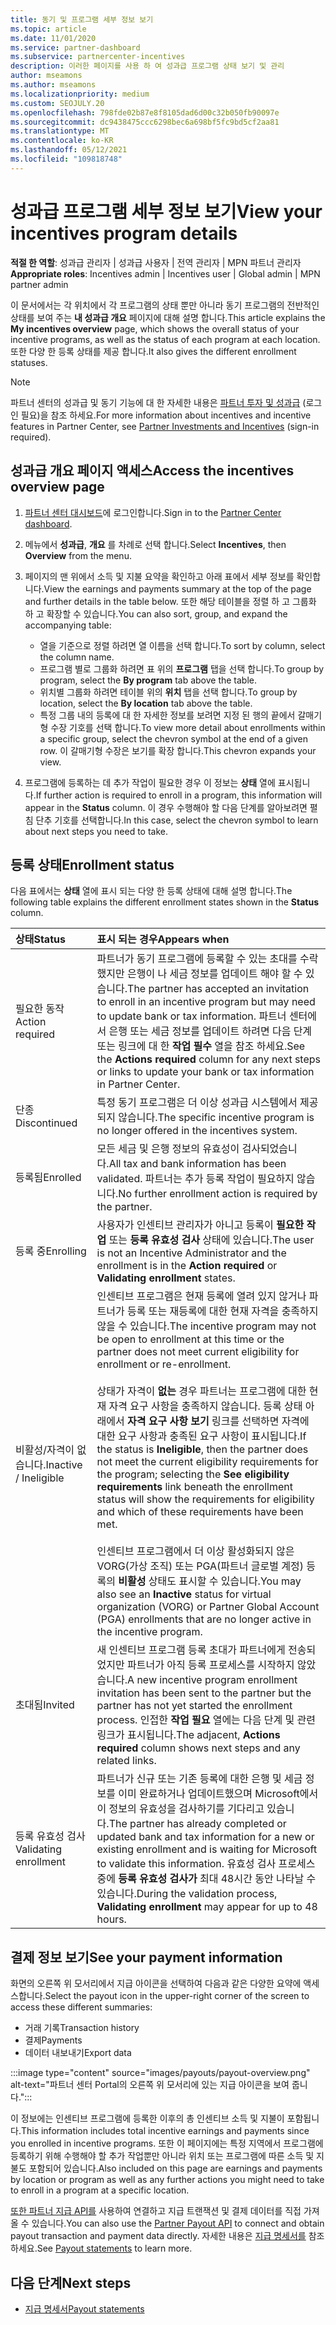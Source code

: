 ```yaml
---
title: 동기 및 프로그램 세부 정보 보기
ms.topic: article
ms.date: 11/01/2020
ms.service: partner-dashboard
ms.subservice: partnercenter-incentives
description: 이러한 페이지를 사용 하 여 성과급 프로그램 상태 보기 및 관리
author: mseamons
ms.author: mseamons
ms.localizationpriority: medium
ms.custom: SEOJULY.20
ms.openlocfilehash: 798fde02b87e8f8105dad6d00c32b050fb90097e
ms.sourcegitcommit: dc9438475ccc6298bec6a698bf5fc9bd5cf2aa81
ms.translationtype: MT
ms.contentlocale: ko-KR
ms.lasthandoff: 05/12/2021
ms.locfileid: "109818748"
---
```

# <a name="view-your-incentives-program-details"></a><span data-ttu-id="d8e2b-103">성과급 프로그램 세부 정보 보기</span><span class="sxs-lookup"><span data-stu-id="d8e2b-103">View your incentives program details</span></span>

<span data-ttu-id="d8e2b-104">**적절 한 역할**: 성과급 관리자 | 성과급 사용자 | 전역 관리자 | MPN 파트너 관리자</span><span class="sxs-lookup"><span data-stu-id="d8e2b-104">**Appropriate roles**: Incentives admin | Incentives user | Global admin | MPN partner admin</span></span>

<span data-ttu-id="d8e2b-105">이 문서에서는 각 위치에서 각 프로그램의 상태 뿐만 아니라 동기 프로그램의 전반적인 상태를 보여 주는 **내 성과급 개요** 페이지에 대해 설명 합니다.</span><span class="sxs-lookup"><span data-stu-id="d8e2b-105">This article explains the **My incentives overview** page, which shows the overall status of your incentive programs, as well as the status of each program at each location.</span></span> <span data-ttu-id="d8e2b-106">또한 다양 한 등록 상태를 제공 합니다.</span><span class="sxs-lookup"><span data-stu-id="d8e2b-106">It also gives the different enrollment statuses.</span></span>

>[!NOTE]
><span data-ttu-id="d8e2b-107">파트너 센터의 성과급 및 동기 기능에 대 한 자세한 내용은 [파트너 투자 및 성과급](https://partner.microsoft.com/membership/partner-incentives) (로그인 필요)을 참조 하세요.</span><span class="sxs-lookup"><span data-stu-id="d8e2b-107">For more information about incentives and incentive features in Partner Center, see [Partner Investments and Incentives](https://partner.microsoft.com/membership/partner-incentives) (sign-in required).</span></span>

## <a name="access-the-incentives-overview-page"></a><span data-ttu-id="d8e2b-108">성과급 개요 페이지 액세스</span><span class="sxs-lookup"><span data-stu-id="d8e2b-108">Access the incentives overview page</span></span>

1. <span data-ttu-id="d8e2b-109">[파트너 센터 대시보드](https://partner.microsoft.com/dashboard)에 로그인합니다.</span><span class="sxs-lookup"><span data-stu-id="d8e2b-109">Sign in to the [Partner Center dashboard](https://partner.microsoft.com/dashboard).</span></span>
1. <span data-ttu-id="d8e2b-110">메뉴에서 **성과급**, **개요** 를 차례로 선택 합니다.</span><span class="sxs-lookup"><span data-stu-id="d8e2b-110">Select **Incentives**, then **Overview** from the menu.</span></span>
1. <span data-ttu-id="d8e2b-111">페이지의 맨 위에서 소득 및 지불 요약을 확인하고 아래 표에서 세부 정보를 확인합니다.</span><span class="sxs-lookup"><span data-stu-id="d8e2b-111">View the earnings and payments summary at the top of the page and further details in the table below.</span></span> <span data-ttu-id="d8e2b-112">또한 해당 테이블을 정렬 하 고 그룹화 하 고 확장할 수 있습니다.</span><span class="sxs-lookup"><span data-stu-id="d8e2b-112">You can also sort, group, and expand the accompanying table:</span></span>

   - <span data-ttu-id="d8e2b-113">열을 기준으로 정렬 하려면 열 이름을 선택 합니다.</span><span class="sxs-lookup"><span data-stu-id="d8e2b-113">To sort by column, select the column name.</span></span>
   - <span data-ttu-id="d8e2b-114">프로그램 별로 그룹화 하려면 표 위의 **프로그램** 탭을 선택 합니다.</span><span class="sxs-lookup"><span data-stu-id="d8e2b-114">To group by program, select the **By program** tab above the table.</span></span>
   - <span data-ttu-id="d8e2b-115">위치별 그룹화 하려면 테이블 위의 **위치** 탭을 선택 합니다.</span><span class="sxs-lookup"><span data-stu-id="d8e2b-115">To group by location, select the **By location** tab above the table.</span></span>
   - <span data-ttu-id="d8e2b-116">특정 그룹 내의 등록에 대 한 자세한 정보를 보려면 지정 된 행의 끝에서 갈매기형 수장 기호를 선택 합니다.</span><span class="sxs-lookup"><span data-stu-id="d8e2b-116">To view more detail about enrollments within a specific group, select the chevron symbol at the end of a given row.</span></span> <span data-ttu-id="d8e2b-117">이 갈매기형 수장은 보기를 확장 합니다.</span><span class="sxs-lookup"><span data-stu-id="d8e2b-117">This chevron expands your view.</span></span>
1. <span data-ttu-id="d8e2b-118">프로그램에 등록하는 데 추가 작업이 필요한 경우 이 정보는 **상태** 열에 표시됩니다.</span><span class="sxs-lookup"><span data-stu-id="d8e2b-118">If further action is required to enroll in a program, this information will appear in the **Status** column.</span></span> <span data-ttu-id="d8e2b-119">이 경우 수행해야 할 다음 단계를 알아보려면 펼침 단추 기호를 선택합니다.</span><span class="sxs-lookup"><span data-stu-id="d8e2b-119">In this case, select the chevron symbol to learn about next steps you need to take.</span></span>

## <a name="enrollment-status"></a><span data-ttu-id="d8e2b-120">등록 상태</span><span class="sxs-lookup"><span data-stu-id="d8e2b-120">Enrollment status</span></span>

<span data-ttu-id="d8e2b-121">다음 표에서는 **상태** 열에 표시 되는 다양 한 등록 상태에 대해 설명 합니다.</span><span class="sxs-lookup"><span data-stu-id="d8e2b-121">The following table explains the different enrollment states shown in the **Status** column.</span></span>

| <span data-ttu-id="d8e2b-122">**상태**</span><span class="sxs-lookup"><span data-stu-id="d8e2b-122">**Status**</span></span>         | <span data-ttu-id="d8e2b-123">**표시 되는 경우**</span><span class="sxs-lookup"><span data-stu-id="d8e2b-123">**Appears when**</span></span> |
|:------------------------------------|:------------------|
| <span data-ttu-id="d8e2b-124">필요한 동작</span><span class="sxs-lookup"><span data-stu-id="d8e2b-124">Action required</span></span>  | <span data-ttu-id="d8e2b-125">파트너가 동기 프로그램에 등록할 수 있는 초대를 수락 했지만 은행이 나 세금 정보를 업데이트 해야 할 수 있습니다.</span><span class="sxs-lookup"><span data-stu-id="d8e2b-125">The partner has accepted an invitation to enroll in an incentive program but may need to update bank or tax information.</span></span> <span data-ttu-id="d8e2b-126">파트너 센터에서 은행 또는 세금 정보를 업데이트 하려면 다음 단계 또는 링크에 대 한 **작업 필수** 열을 참조 하세요.</span><span class="sxs-lookup"><span data-stu-id="d8e2b-126">See the **Actions required** column for any next steps or links to update your bank or tax information in Partner Center.</span></span> |
| <span data-ttu-id="d8e2b-127">단종</span><span class="sxs-lookup"><span data-stu-id="d8e2b-127">Discontinued</span></span>  | <span data-ttu-id="d8e2b-128">특정 동기 프로그램은 더 이상 성과급 시스템에서 제공 되지 않습니다.</span><span class="sxs-lookup"><span data-stu-id="d8e2b-128">The specific incentive program is no longer offered in the incentives system.</span></span> |
| <span data-ttu-id="d8e2b-129">등록됨</span><span class="sxs-lookup"><span data-stu-id="d8e2b-129">Enrolled</span></span>  | <span data-ttu-id="d8e2b-130">모든 세금 및 은행 정보의 유효성이 검사되었습니다.</span><span class="sxs-lookup"><span data-stu-id="d8e2b-130">All tax and bank information has been validated.</span></span> <span data-ttu-id="d8e2b-131">파트너는 추가 등록 작업이 필요하지 않습니다.</span><span class="sxs-lookup"><span data-stu-id="d8e2b-131">No further enrollment action is required by the partner.</span></span> |
| <span data-ttu-id="d8e2b-132">등록 중</span><span class="sxs-lookup"><span data-stu-id="d8e2b-132">Enrolling</span></span>  | <span data-ttu-id="d8e2b-133">사용자가 인센티브 관리자가 아니고 등록이 **필요한 작업** 또는 **등록 유효성 검사** 상태에 있습니다.</span><span class="sxs-lookup"><span data-stu-id="d8e2b-133">The user is not an Incentive Administrator and the enrollment is in the **Action required** or **Validating enrollment** states.</span></span>|
| <span data-ttu-id="d8e2b-134">비활성/자격이 없습니다.</span><span class="sxs-lookup"><span data-stu-id="d8e2b-134">Inactive / Ineligible</span></span> | <span data-ttu-id="d8e2b-135">인센티브 프로그램은 현재 등록에 열려 있지 않거나 파트너가 등록 또는 재등록에 대한 현재 자격을 충족하지 않을 수 있습니다.</span><span class="sxs-lookup"><span data-stu-id="d8e2b-135">The incentive program may not be open to enrollment at this time or the partner does not meet current eligibility for enrollment or re-enrollment.</span></span> <br><br> <span data-ttu-id="d8e2b-136">상태가 자격이 **없는** 경우 파트너는 프로그램에 대한 현재 자격 요구 사항을 충족하지 않습니다. 등록 상태 아래에서 **자격 요구 사항 보기** 링크를 선택하면 자격에 대한 요구 사항과 충족된 요구 사항이 표시됩니다.</span><span class="sxs-lookup"><span data-stu-id="d8e2b-136">If the status is **Ineligible**, then the partner does not meet the current eligibility requirements for the program; selecting the **See eligibility requirements** link beneath the enrollment status will show the requirements for eligibility and which of these requirements have been met.</span></span> <br><br> <span data-ttu-id="d8e2b-137">인센티브 프로그램에서 더 이상 활성화되지 않은 VORG(가상 조직) 또는 PGA(파트너 글로벌 계정) 등록의 **비활성** 상태도 표시할 수 있습니다.</span><span class="sxs-lookup"><span data-stu-id="d8e2b-137">You may also see an **Inactive** status for virtual organization (VORG) or Partner Global Account (PGA) enrollments that are no longer active in the incentive program.</span></span>  |
| <span data-ttu-id="d8e2b-138">초대됨</span><span class="sxs-lookup"><span data-stu-id="d8e2b-138">Invited</span></span>  | <span data-ttu-id="d8e2b-139">새 인센티브 프로그램 등록 초대가 파트너에게 전송되었지만 파트너가 아직 등록 프로세스를 시작하지 않았습니다.</span><span class="sxs-lookup"><span data-stu-id="d8e2b-139">A new incentive program enrollment invitation has been sent to the partner but the partner has not yet started the enrollment process.</span></span> <span data-ttu-id="d8e2b-140">인접한 **작업 필요** 열에는 다음 단계 및 관련 링크가 표시됩니다.</span><span class="sxs-lookup"><span data-stu-id="d8e2b-140">The adjacent, **Actions required** column shows next steps and any related links.</span></span>  |
| <span data-ttu-id="d8e2b-141">등록 유효성 검사</span><span class="sxs-lookup"><span data-stu-id="d8e2b-141">Validating enrollment</span></span>  | <span data-ttu-id="d8e2b-142">파트너가 신규 또는 기존 등록에 대한 은행 및 세금 정보를 이미 완료하거나 업데이트했으며 Microsoft에서 이 정보의 유효성을 검사하기를 기다리고 있습니다.</span><span class="sxs-lookup"><span data-stu-id="d8e2b-142">The partner has already completed or updated bank and tax information for a new or existing enrollment and is waiting for Microsoft to validate this information.</span></span> <span data-ttu-id="d8e2b-143">유효성 검사 프로세스 중에 **등록 유효성 검사가** 최대 48시간 동안 나타날 수 있습니다.</span><span class="sxs-lookup"><span data-stu-id="d8e2b-143">During the validation process, **Validating enrollment** may appear for up to 48 hours.</span></span>  |

## <a name="see-your-payment-information"></a><span data-ttu-id="d8e2b-144">결제 정보 보기</span><span class="sxs-lookup"><span data-stu-id="d8e2b-144">See your payment information</span></span>

<span data-ttu-id="d8e2b-145">화면의 오른쪽 위 모서리에서 지급 아이콘을 선택하여 다음과 같은 다양한 요약에 액세스합니다.</span><span class="sxs-lookup"><span data-stu-id="d8e2b-145">Select the payout icon in the upper-right corner of the screen to access these different summaries:</span></span>

- <span data-ttu-id="d8e2b-146">거래 기록</span><span class="sxs-lookup"><span data-stu-id="d8e2b-146">Transaction history</span></span>
- <span data-ttu-id="d8e2b-147">결제</span><span class="sxs-lookup"><span data-stu-id="d8e2b-147">Payments</span></span>
- <span data-ttu-id="d8e2b-148">데이터 내보내기</span><span class="sxs-lookup"><span data-stu-id="d8e2b-148">Export data</span></span>

:::image type="content" source="images/payouts/payout-overview.png" alt-text="파트너 센터 Portal의 오른쪽 위 모서리에 있는 지급 아이콘을 보여 줍니다.":::

<span data-ttu-id="d8e2b-150">이 정보에는 인센티브 프로그램에 등록한 이후의 총 인센티브 소득 및 지불이 포함됩니다.</span><span class="sxs-lookup"><span data-stu-id="d8e2b-150">This information includes total incentive earnings and payments since you enrolled in incentive programs.</span></span> <span data-ttu-id="d8e2b-151">또한 이 페이지에는 특정 지역에서 프로그램에 등록하기 위해 수행해야 할 추가 작업뿐만 아니라 위치 또는 프로그램에 따른 소득 및 지불도 포함되어 있습니다.</span><span class="sxs-lookup"><span data-stu-id="d8e2b-151">Also included on this page are earnings and payments by location or program as well as any further actions you might need to take to enroll in a program at a specific location.</span></span> 

<span data-ttu-id="d8e2b-152">[또한 파트너 지급 API를](https://apidocs.microsoft.com/services/partnerpayouts) 사용하여 연결하고 지급 트랜잭션 및 결제 데이터를 직접 가져올 수 있습니다.</span><span class="sxs-lookup"><span data-stu-id="d8e2b-152">You can also use the [Partner Payout API](https://apidocs.microsoft.com/services/partnerpayouts) to connect and obtain payout transaction and payment data directly.</span></span> <span data-ttu-id="d8e2b-153">자세한 내용은 [지급 명세서를](payout-statement.md) 참조하세요.</span><span class="sxs-lookup"><span data-stu-id="d8e2b-153">See [Payout statements](payout-statement.md) to learn more.</span></span>

## <a name="next-steps"></a><span data-ttu-id="d8e2b-154">다음 단계</span><span class="sxs-lookup"><span data-stu-id="d8e2b-154">Next steps</span></span>

- [<span data-ttu-id="d8e2b-155">지급 명세서</span><span class="sxs-lookup"><span data-stu-id="d8e2b-155">Payout statements</span></span>](payout-statement.md)
